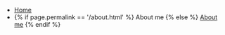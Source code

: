 <ul class="uk-breadcrumb">
    <li>
        <a href="{{ site.url }}/index.html">Home</a>
    </li>
    <li>
        {% if page.permalink == '/about.html' %}
            <span>About me</span>
        {% else %}
            <a href="{{ site.url }}/about.html">About me</a>
        {% endif %}
    </li>
</ul>